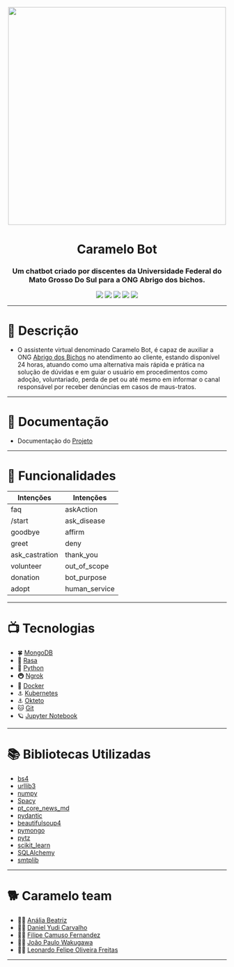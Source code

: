 <!-- <p align="center"><img src = "./assets/logo.jpeg" style="border-radius:500px; height:500px; width:500px" /></p> -->
<p align="center"><img src = "https://github.com/danielyudicarvalho/sprint-5/blob/main/assets/logo.jpeg" width="500"></p>
<h1 align="center">Caramelo Bot</h1>

<h3 align="center">
Um chatbot criado por discentes da Universidade Federal do Mato Grosso Do Sul para a ONG Abrigo dos bichos.
</h3>
<p align="center">
<img src = https://img.shields.io/badge/RASA-Chatbot-blueviolet>
<img src = https://img.shields.io/badge/NLP-Machine%20learning-blue>
<img src = https://img.shields.io/badge/SpaCy-PT--BR-red>
<img src = https://img.shields.io/badge/Inteligência_Artificial-Tecnologia-yellow>
<img src = https://img.shields.io/badge/Python-Linguagem%20-brightgreen>
</p>

---

# 📝 Descrição
  * O assistente virtual denominado Caramelo Bot, é capaz de auxiliar a ONG [Abrigo dos Bichos](https://abrigodosbichos.com.br/) no atendimento ao cliente, estando disponível 24 horas, atuando como uma alternativa mais rápida e prática na  solução de dúvidas e em guiar o usuário em procedimentos como adoção, voluntariado, perda de pet ou até mesmo em informar o canal responsável por receber denúncias em casos de maus-tratos.   
---
# 📂 Documentação
 * Documentação do [Projeto](https://drive.google.com/drive/folders/1dRUavT9Ffybw4ubHF2y_UCjrheMY3YB9)
---
# 📌 Funcionalidades
|   Intenções   |   Intenções  |
| ------------- | ------------ |
| faq           | askAction    |
| /start        | ask_disease  |
| goodbye       | affirm       |
| greet         | deny         |
| ask_castration| thank_you    |
| volunteer     | out_of_scope |
| donation      | bot_purpose  |
| adopt         | human_service|

---
# 📺 Tecnologias
 * 🍀 [MongoDB](https://www.mongodb.com/) 
 * 🤖 [Rasa](https://rasa.com/) 
 * 🐍 [Python](https://www.python.org/) 
 * 🚇 [Ngrok](https://ngrok.com/)
 * 🐳 [Docker](https://www.docker.com/) 
 * ⚓ [Kubernetes](https://kubernetes.io/pt-br/)
 * ⚓ [Okteto](https://www.okteto.com/docs/getting-started/)
 * 🐱 [Git](https://git-scm.com/doc) 
 * 🪐 [Jupyter Notebook](https://jupyter.org/) 

---
# 📚 Bibliotecas Utilizadas
 * [bs4](https://pypi.org/project/bs4/)
 * [urllib3](https://pypi.org/project/urllib3/)
 * [numpy](https://numpy.org/)
 * [Spacy](https://spacy.io)
 * [pt_core_news_md](https://spacy.io/models/pt)
 * [pydantic](https://pydantic-docs.helpmanual.io/)
 * [beautifulsoup4](https://pypi.org/project/beautifulsoup4/)
 * [pymongo](https://pymongo.readthedocs.io/en/stable/)
 * [pytz](https://pypi.org/project/pytz/)
 * [scikit_learn](https://scikit-learn.org/stable/)
 * [SQLAlchemy](https://www.sqlalchemy.org/)
 * [smtplib](https://docs.python.org/3/library/smtplib.html)

---

# 🐕 Caramelo team 
- 👩‍💻 [Anália Beatriz](https://www.linkedin.com/in/an%C3%A1lia-beatriz-ferreira-913532225/)
- 👨‍💻 [Daniel Yudi Carvalho](https://www.linkedin.com/in/daniel-yudi-carvalho-608365a4/)
- 👨‍💻 [Filipe Camuso Fernandez](https://www.linkedin.com/in/filipe-camuso-3437841a7/)
- 👨‍💻 [João Paulo Wakugawa](https://www.linkedin.com/in/jpwakugawa/)
- 👨‍💻 [Leonardo Felipe Oliveira Freitas](https://www.linkedin.com/in/leonardo-oliveira-freitas/)
---
